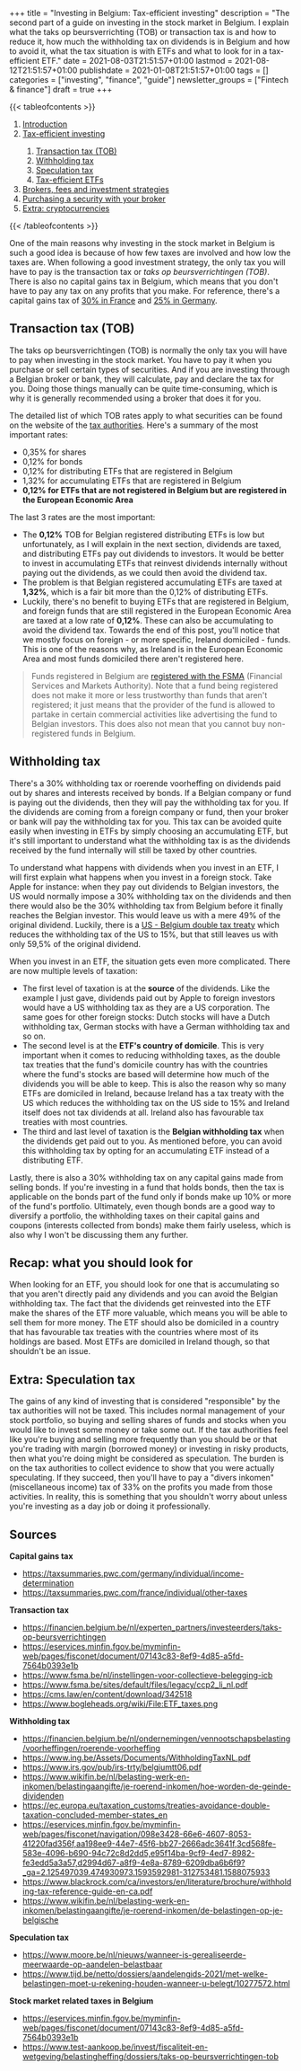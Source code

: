 +++
title = "Investing in Belgium: Tax-efficient investing"
description = "The second part of a guide on investing in the stock market in Belgium. I explain what the taks op beursverrichting (TOB) or transaction tax is and how to reduce it, how much the withholding tax on dividends is in Belgium and how to avoid it, what the tax situation is with ETFs and what to look for in a tax-efficient ETF."
date = 2021-08-03T21:51:57+01:00
lastmod = 2021-08-12T21:51:57+01:00
publishdate = 2021-01-08T21:51:57+01:00
tags = []
categories = ["investing", "finance", "guide"]
newsletter_groups = ["Fintech & finance"]
draft = true
+++

{{< tableofcontents >}}
<ol>
	<li><a href="#">Introduction</a></li>
	<li><a href="#">Tax-efficient investing</a></li>
	<ol>
		<li><a href="#transaction-tax-tob">Transaction tax (TOB)</a></li>
		<li><a href="#witholding-tax">Withholding tax</a></li>
		<li><a href="#specultion-tax">Speculation tax</a></li>
		<li><a href="#tax-efficient-etfs">Tax-efficient ETFs</a></li>
	</ol>
	<li><a href="#">Brokers, fees and investment strategies</a></li>
	<li><a href="#">Purchasing a security with your broker</a></li>
	<li><a href="#">Extra: cryptocurrencies</a></li>
</ol>
{{< /tableofcontents >}}

One of the main reasons why investing in the stock market in Belgium is such a good idea is because of how few taxes are involved and how low the taxes are. When following a good investment strategy, the only tax you will have to pay is the transaction tax or _taks op beursverrichtingen (TOB)_. There is also no capital gains tax in Belgium, which means that you don't have to pay any tax on any profits that you make. For reference, there's a capital gains tax of [30% in France](https://taxsummaries.pwc.com/france/individual/other-taxes "Capital gains tax in France") and [25% in Germany](https://taxsummaries.pwc.com/germany/individual/income-determination "Capital gains tax in Germany").

## Transaction tax (TOB)

The taks op beursverrichtingen (TOB) is normally the only tax you will have to pay when investing in the stock market. You have to pay it when you purchase or sell certain types of securities. And if you are investing through a Belgian broker or bank, they will calculate, pay and declare the tax for you. Doing those things manually can be quite time-consuming, which is why it is generally recommended using a broker that does it for you. 

The detailed list of which TOB rates apply to what securities can be found on the website of the [tax authorities](https://eservices.minfin.fgov.be/myminfin-web/pages/fisconet/document/07143c83-8ef9-4d85-a5fd-7564b0393e1b "Transaction tax rates"). Here's a summary of the most important rates:
- 0,35% for shares
- 0,12% for bonds
- 0,12% for distributing ETFs that are registered in Belgium
- 1,32% for accumulating ETFs that are registered in Belgium
- **0,12% for ETFs that are not registered in Belgium but are registered in the European Economic Area**

The last 3 rates are the most important:
- The **0,12%** TOB for Belgian registered distributing ETFs is low but unfortunately, as I will explain in the next section, dividends are taxed, and distributing ETFs pay out dividends to investors. It would be better to invest in accumulating ETFs that reinvest dividends internally without paying out the dividends, as we could then avoid the dividend tax.
- The problem is that Belgian registered accumulating ETFs are taxed at **1,32%**, which is a fair bit more than the 0,12% of distributing ETFs.
- Luckily, there's no benefit to buying ETFs that are registered in Belgium, and foreign funds that are still registered in the European Economic Area are taxed at a low rate of **0,12%**. These can also be accumulating to avoid the dividend tax. Towards the end of this post, you'll notice that we mostly focus on foreign - or more specific, Ireland domiciled - funds. This is one of the reasons why, as Ireland is in the European Economic Area and most funds domiciled there aren't registered here.

> Funds registered in Belgium are [registered with the FSMA](https://www.fsma.be/sites/default/files/legacy/ccp2_li_nl.pdf "Belgium registered funds") (Financial Services and Markets Authority). Note that a fund being registered does not make it more or less trustworthy than funds that aren't registered; it just means that the provider of the fund is allowed to partake in certain commercial activities like advertising the fund to Belgian investors. This does also not mean that you cannot buy non-registered funds in Belgium.

## Withholding tax

There's a 30% withholding tax or roerende voorheffing on dividends paid out by shares and interests received by bonds. If a Belgian company or fund is paying out the dividends, then they will pay the withholding tax for you. If the dividends are coming from a foreign company or fund, then your broker or bank will pay the withholding tax for you. This tax can be avoided quite easily when investing in ETFs by simply choosing an accumulating ETF, but it's still important to understand what the withholding tax is as the dividends received by the fund internally will still be taxed by other countries.

To understand what happens with dividends when you invest in an ETF, I will first explain what happens when you invest in a foreign stock. Take Apple for instance: when they pay out dividends to Belgian investors, the US would normally impose a 30% withholding tax on the dividends and then there would also be the 30% withholding tax from Belgium before it finally reaches the Belgian investor. This would leave us with a mere 49% of the original dividend. Luckily, there is a [US - Belgium double tax treaty](https://www.irs.gov/pub/irs-trty/belgiumtt06.pdf "US Belgium double tax treaty") which reduces the withholding tax of the US to 15%, but that still leaves us with only 59,5% of the original dividend.

When you invest in an ETF, the situation gets even more complicated. There are now multiple levels of taxation:
- The first level of taxation is at the **source** of the dividends. Like the example I just gave, dividends paid out by Apple to foreign investors would have a US withholding tax as they are a US corporation. The same goes for other foreign stocks: Dutch stocks will have a Dutch withholding tax, German stocks with have a German withholding tax and so on.
- The second level is at the **ETF's country of domicile**. This is very important when it comes to reducing withholding taxes, as the double tax treaties that the fund's domicile country has with the countries where the fund's stocks are based will determine how much of the dividends you will be able to keep. This is also the reason why so many ETFs are domiciled in Ireland, because Ireland has a tax treaty with the US which reduces the withholding tax on the US side to 15% and Ireland itself does not tax dividends at all. Ireland also has favourable tax treaties with most countries.
- The third and last level of taxation is the **Belgian withholding tax** when the dividends get paid out to you. As mentioned before, you can avoid this withholding tax by opting for an accumulating ETF instead of a distributing ETF.

Lastly, there is also a 30% withholding tax on any capital gains made from selling bonds. If you're investing in a fund that holds bonds, then the tax is applicable on the bonds part of the fund only if bonds make up 10% or more of the fund's portfolio. Ultimately, even though bonds are a good way to diversify a portfolio, the withholding taxes on their capital gains and coupons (interests collected from bonds) make them fairly useless, which is also why I won't be discussing them any further.

## Recap: what you should look for

When looking for an ETF, you should look for one that is accumulating so that you aren't directly paid any dividends and you can avoid the Belgian withholding tax. The fact that the dividends get reinvested into the ETF make the shares of the ETF more valuable, which means you will be able to sell them for more money. The ETF should also be domiciled in a country that has favourable tax treaties with the countries where most of its holdings are based. Most ETFs are domiciled in Ireland though, so that shouldn't be an issue.

## Extra: Speculation tax

The gains of any kind of investing that is considered "responsible" by the tax authorities will not be taxed. This includes normal management of your stock portfolio, so buying and selling shares of funds and stocks when you would like to invest some money or take some out. If the tax authorities feel like you're buying and selling more frequently than you should be or that you're trading with margin (borrowed money) or investing in risky products, then what you're doing might be considered as speculation. The burden is on the tax authorities to collect evidence to show that you were actually speculating. If they succeed, then you'll have to pay a "divers inkomen" (miscellaneous income) tax of 33% on the profits you made from those activities. In reality, this is something that you shouldn't worry about unless you're investing as a day job or doing it professionally.

## Sources
**Capital gains tax**
- https://taxsummaries.pwc.com/germany/individual/income-determination
- https://taxsummaries.pwc.com/france/individual/other-taxes

**Transaction tax**
- https://financien.belgium.be/nl/experten_partners/investeerders/taks-op-beursverrichtingen
- https://eservices.minfin.fgov.be/myminfin-web/pages/fisconet/document/07143c83-8ef9-4d85-a5fd-7564b0393e1b
- https://www.fsma.be/nl/instellingen-voor-collectieve-belegging-icb
- https://www.fsma.be/sites/default/files/legacy/ccp2_li_nl.pdf
- https://cms.law/en/content/download/342518
- https://www.bogleheads.org/wiki/File:ETF_taxes.png

**Withholding tax**
- https://financien.belgium.be/nl/ondernemingen/vennootschapsbelasting/voorheffingen/roerende-voorheffing
- https://www.ing.be/Assets/Documents/WithholdingTaxNL.pdf
- https://www.irs.gov/pub/irs-trty/belgiumtt06.pdf
- https://www.wikifin.be/nl/belasting-werk-en-inkomen/belastingaangifte/je-roerend-inkomen/hoe-worden-de-geinde-dividenden
- https://ec.europa.eu/taxation_customs/treaties-avoidance-double-taxation-concluded-member-states_en
- https://eservices.minfin.fgov.be/myminfin-web/pages/fisconet/navigation/098e3428-66e6-4607-8053-41220fad356f,aa198ee9-44e7-45f6-bb27-2666adc3641f,3cd568fe-583e-4096-b690-94c72c8d2dd5,e95f14ba-9cf9-4ed7-8982-fe3edd5a3a57,d2994d67-a8f9-4e8a-8789-6209dba6b6f9?_ga=2.125497039.474930973.1593592981-312753481.1588075933
- https://www.blackrock.com/ca/investors/en/literature/brochure/withholding-tax-reference-guide-en-ca.pdf
- https://www.wikifin.be/nl/belasting-werk-en-inkomen/belastingaangifte/je-roerend-inkomen/de-belastingen-op-je-belgische

**Speculation tax**
- https://www.moore.be/nl/nieuws/wanneer-is-gerealiseerde-meerwaarde-op-aandelen-belastbaar
- https://www.tijd.be/netto/dossiers/aandelengids-2021/met-welke-belastingen-moet-u-rekening-houden-wanneer-u-belegt/10277572.html

**Stock market related taxes in Belgium**
- https://eservices.minfin.fgov.be/myminfin-web/pages/fisconet/document/07143c83-8ef9-4d85-a5fd-7564b0393e1b
- https://www.test-aankoop.be/invest/fiscaliteit-en-wetgeving/belastingheffing/dossiers/taks-op-beursverrichtingen-tob


